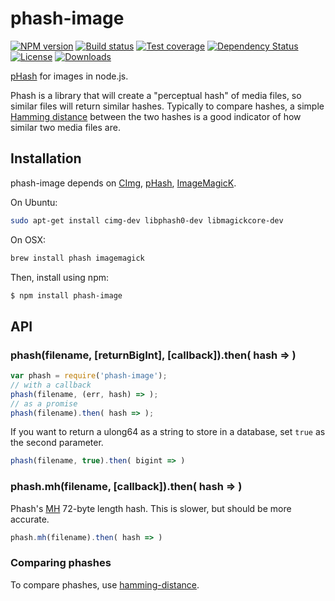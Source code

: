 # phash-image

[![NPM version][npm-image]][npm-url]
[![Build status][travis-image]][travis-url]
[![Test coverage][coveralls-image]][coveralls-url]
[![Dependency Status][david-image]][david-url]
[![License][license-image]][license-url]
[![Downloads][downloads-image]][downloads-url]

  [pHash](http://www.phash.org/) for images in node.js.

  Phash is a library that will create a "perceptual hash" of media files, so similar files will return similar hashes. Typically to compare hashes,
  a simple [Hamming distance](http://en.wikipedia.org/wiki/Hamming_distance) between the two hashes is a good indicator of how similar two
  media files are.

## Installation

phash-image depends on [CImg](http://cimg.sourceforge.net/), [pHash](http://www.phash.org/), [ImageMagicK](http://www.imagemagick.org/).

On Ubuntu:

```bash
sudo apt-get install cimg-dev libphash0-dev libmagickcore-dev
```

On OSX:

```bash
brew install phash imagemagick
```

Then, install using npm:

```bash
$ npm install phash-image
```

## API

### phash(filename, [returnBigInt], [callback]).then( hash => )

```js
var phash = require('phash-image');
// with a callback
phash(filename, (err, hash) => );
// as a promise
phash(filename).then( hash => );
```

If you want to return a ulong64 as a string to store in a database,
set `true` as the second parameter.

```js
phash(filename, true).then( bigint => )
```

### phash.mh(filename, [callback]).then( hash => )

Phash's [MH](http://www.phash.org/docs/design.html) 72-byte length hash.
This is slower, but should be more accurate.

```js
phash.mh(filename).then( hash => )
```

### Comparing phashes

To compare phashes, use [hamming-distance](https://github.com/math-utils/hamming-distance).

[npm-image]: https://img.shields.io/npm/v/phash-image.svg?style=flat-square
[npm-url]: https://npmjs.org/package/phash-image
[github-tag]: http://img.shields.io/github/tag/mgmtio/phash-image.svg?style=flat-square
[github-url]: https://github.com/mgmtio/phash-image/tags
[travis-image]: https://img.shields.io/travis/mgmtio/phash-image.svg?style=flat-square
[travis-url]: https://travis-ci.org/mgmtio/phash-image
[coveralls-image]: https://img.shields.io/coveralls/mgmtio/phash-image.svg?style=flat-square
[coveralls-url]: https://coveralls.io/r/mgmtio/phash-image
[david-image]: http://img.shields.io/david/mgmtio/phash-image.svg?style=flat-square
[david-url]: https://david-dm.org/mgmtio/phash-image
[license-image]: http://img.shields.io/npm/l/phash-image.svg?style=flat-square
[license-url]: LICENSE
[downloads-image]: http://img.shields.io/npm/dm/phash-image.svg?style=flat-square
[downloads-url]: https://npmjs.org/package/phash-image
[gittip-image]: https://img.shields.io/gratipay/jonathanong.svg?style=flat-square
[gittip-url]: https://gratipay.com/jonathanong/
